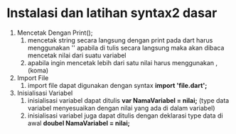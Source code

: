 # Instalasi dan latihan syntax2 dasar
1. Mencetak Dengan Print();
    1. mencetak string secara langsung dengan print pada dart harus menggunakan '' apabila di tulis secara langsung maka akan dibaca  mencetak nilai dari suatu variabel
    1. apabila ingin mencetak lebih dari satu nilai harus menggunakan , (koma)
2. Import File 
    1. import file dapat digunakan dengan syntax **import 'file.dart';** 
3. Inisialisasi Variabel
   1. inisialisasi variabel dapat ditulis **var NamaVariabel = nilai;** (type data variabel menyesuaikan dengan nilai yang ada di dalam variabel)
   1. inisialisasi variabel juga dapat ditulis dengan deklarasi type data di awal **doubel NamaVariabel = nilai;**
